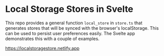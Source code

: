 # Local Storage Stores in Svelte

This repo provides a general function `local_store` in `store.ts` that generates stores that will be synced with the browser's localStorage. This can be used to persist user preferences easily. The Svelte app demonstrates this with a couple of examples.

https://localstoragestore.netlify.app
